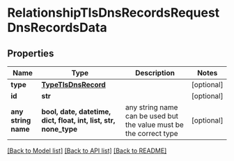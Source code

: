 # RelationshipTlsDnsRecordsRequestDnsRecordsData


## Properties
Name | Type | Description | Notes
------------ | ------------- | ------------- | -------------
**type** | [**TypeTlsDnsRecord**](TypeTlsDnsRecord.md) |  | [optional] 
**id** | **str** |  | [optional] 
**any string name** | **bool, date, datetime, dict, float, int, list, str, none_type** | any string name can be used but the value must be the correct type | [optional]

[[Back to Model list]](../README.md#documentation-for-models) [[Back to API list]](../README.md#documentation-for-api-endpoints) [[Back to README]](../README.md)


